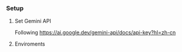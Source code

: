 ### Setup

1. Set Gemini API

    Following  https://ai.google.dev/gemini-api/docs/api-key?hl=zh-cn

2. Enviroments

    